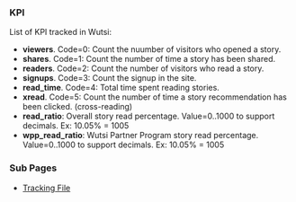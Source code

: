 ### KPI
List of KPI tracked in Wutsi:
- **viewers**. Code=0: Count the nuumber of visitors who opened a story.
- **shares**. Code=1: Count the number of time a story has been shared.
- **readers**. Code=2: Count the number of visitors who read a story.
- **signups**. Code=3: Count the signup in the site.
- **read_time**. Code=4: Total time spent reading stories.
- **xread**. Code=5: Count the number of time a story recommendation has been clicked. (cross-reading)
- **read_ratio**: Overall story read percentage. Value=0..1000 to support decimals. Ex: 10.05% = 1005
- **wpp_read_ratio**: Wutsi Partner Program story read percentage. Value=0..1000 to support decimals. Ex: 10.05% = 1005

### Sub Pages
- [Tracking File](Tracking-File.md)
